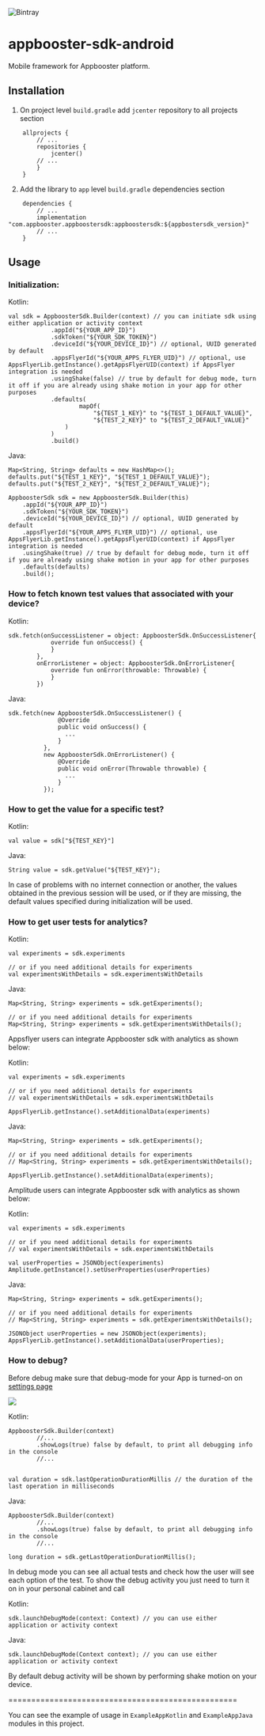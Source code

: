 ![Bintray](https://img.shields.io/bintray/v/appbooster/appbooster_android_sdk/experiments_sdk?color=dark%20green&style=flat-square)

# appbooster-sdk-android

Mobile framework for Appbooster platform.

## Installation

1. On project level `build.gradle` add `jcenter` repository to all projects section
```
    allprojects {
        // ...
        repositories {
            jcenter()
        // ...
        }
    }
```

2. Add the library to `app` level `build.gradle` dependencies section
```
    dependencies {
        // ...
        implementation "com.appbooster.appboostersdk:appboostersdk:${appbostersdk_version}"
        // ...
    }
```

## Usage


### Initialization:

Kotlin:
```
val sdk = AppboosterSdk.Builder(context) // you can initiate sdk using either application or activity context
            .appId("${YOUR_APP_ID}")
            .sdkToken("${YOUR_SDK_TOKEN}")
            .deviceId("${YOUR_DEVICE_ID}") // optional, UUID generated by default
            .appsFlyerId("${YOUR_APPS_FLYER_UID}") // optional, use AppsFlyerLib.getInstance().getAppsFlyerUID(context) if AppsFlyer integration is needed
            .usingShake(false) // true by default for debug mode, turn it off if you are already using shake motion in your app for other purposes
            .defaults(
                    mapOf(
                        "${TEST_1_KEY}" to "${TEST_1_DEFAULT_VALUE}",
                        "${TEST_2_KEY}" to "${TEST_2_DEFAULT_VALUE}"
                )
            )
            .build()
```

Java:
```
Map<String, String> defaults = new HashMap<>();
defaults.put("${TEST_1_KEY}", "${TEST_1_DEFAULT_VALUE}");
defaults.put("${TEST_2_KEY}", "${TEST_2_DEFAULT_VALUE}");
        
AppboosterSdk sdk = new AppboosterSdk.Builder(this)
    .appId("${YOUR_APP_ID}")
    .sdkToken("${YOUR_SDK_TOKEN}")
    .deviceId("${YOUR_DEVICE_ID}") // optional, UUID generated by default
    .appsFlyerId("${YOUR_APPS_FLYER_UID}") // optional, use AppsFlyerLib.getInstance().getAppsFlyerUID(context) if AppsFlyer integration is needed
    .usingShake(true) // true by default for debug mode, turn it off if you are already using shake motion in your app for other purposes
    .defaults(defaults)
    .build();
```

### How to fetch known test values that associated with your device?

Kotlin:
```
sdk.fetch(onSuccessListener = object: AppboosterSdk.OnSuccessListener{
            override fun onSuccess() {
            }
        },
        onErrorListener = object: AppboosterSdk.OnErrorListener{
            override fun onError(throwable: Throwable) {
            }
        })
```

Java:
```
sdk.fetch(new AppboosterSdk.OnSuccessListener() {
              @Override
              public void onSuccess() {
                ...
              }
          },
          new AppboosterSdk.OnErrorListener() {
              @Override
              public void onError(Throwable throwable) {
                ...
              }
          });
```

### How to get the value for a specific test?

Kotlin:
```
val value = sdk["${TEST_KEY}"]
```

Java:
```
String value = sdk.getValue("${TEST_KEY}");
```

In case of problems with no internet connection or another, the values obtained in the previous session will be used, or if they are missing, the default values specified during initialization will be used.

### How to get user tests for analytics?

Kotlin:
```
val experiments = sdk.experiments

// or if you need additional details for experiments
val experimentsWithDetails = sdk.experimentsWithDetails

```

Java:
```
Map<String, String> experiments = sdk.getExperiments();

// or if you need additional details for experiments
Map<String, String> experiments = sdk.getExperimentsWithDetails();
```

Appsflyer users can integrate Appbooster sdk with analytics as shown below:

Kotlin:
```
val experiments = sdk.experiments

// or if you need additional details for experiments
// val experimentsWithDetails = sdk.experimentsWithDetails

AppsFlyerLib.getInstance().setAdditionalData(experiments)
```

Java:
```
Map<String, String> experiments = sdk.getExperiments();

// or if you need additional details for experiments
// Map<String, String> experiments = sdk.getExperimentsWithDetails();

AppsFlyerLib.getInstance().setAdditionalData(experiments);
```

Amplitude users can integrate Appbooster sdk with analytics as shown below:

Kotlin:
```
val experiments = sdk.experiments

// or if you need additional details for experiments
// val experimentsWithDetails = sdk.experimentsWithDetails

val userProperties = JSONObject(experiments)
Amplitude.getInstance().setUserProperties(userProperties)
```

Java:
```
Map<String, String> experiments = sdk.getExperiments();

// or if you need additional details for experiments
// Map<String, String> experiments = sdk.getExperimentsWithDetails();

JSONObject userProperties = new JSONObject(experiments);
AppsFlyerLib.getInstance().setAdditionalData(userProperties);
```

### How to debug?

Before debug make sure that debug-mode for your App is turned-on on [settings page](https://platform.appbooster.com/ab/settings)

  ![](https://imgproxy.appbooster.com/9ACImnEbmsO822dynjTjcC_B8aXzbbpPQsOgop2PlBs//aHR0cHM6Ly9hcHBib29zdGVyLWNsb3VkLnMzLmV1LWNlbnRyYWwtMS5hbWF6b25hd3MuY29tLzk0N2M5NzdmLTAwY2EtNDA1Yi04OGQ4LTAzOTM4ZjY4OTAzYi5wbmc.png)

Kotlin:
```
AppboosterSdk.Builder(context)
        //...
        .showLogs(true) false by default, to print all debugging info in the console
        //...
        
        
val duration = sdk.lastOperationDurationMillis // the duration of the last operation in milliseconds
```

Java:
```
AppboosterSdk.Builder(context)
        //...
        .showLogs(true) false by default, to print all debugging info in the console
        //...
        
long duration = sdk.getLastOperationDurationMillis(); 
```

In debug mode you can see all actual tests and check how the user will see each option of the test.
To show the debug activity you just need to turn it on in your personal cabinet and call

Kotlin:
```
sdk.launchDebugMode(context: Context) // you can use either application or activity context
```

Java:
```
sdk.launchDebugMode(Context context); // you can use either application or activity context
```

By default debug activity will be shown by performing shake motion on your device.


==================================================

You can see the example of usage in `ExampleAppKotlin` and `ExampleAppJava` modules in this project.
